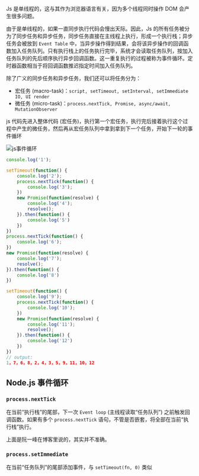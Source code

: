 Js 是单线程的，这与其作为浏览器语言有关，因为多个线程同时操作 DOM 会产生很多问题。

由于是单线程的，如果一直同步执行代码会慢出天际。因此，Js 的所有任务被分为了同步任务和异步任务，同步任务直接在主线程上执行，形成一个执行栈；异步任务会被放到 `Event Table` 中，当异步操作得到结果，会将该异步操作的回调函数加入任务队列。只有执行栈上的任务执行完毕，系统才会读取任务队列，按加入任务队列的先后顺序执行异步回调函数。这一重复执行的过程被称为事件循环。定时器函数相当于将回调函数推迟指定时间加入任务队列。

除了广义的同步任务和异步任务，我们还可以将任务分为：

* 宏任务 (macro-task)：`script, setTimeout, setInterval, setImmediate IO, UI render`
* 微任务 (micro-task)：`process.nextTick, Promise, async/await, MutationObserver`

js 代码先进入整体代码 (宏任务)，执行第一个宏任务，执行完后接着执行这个过程中产生的微任务，然后再从宏任务队列中拿到拿到下一个任务，开始下一轮的事件循环

![js事件循环](C:%5CUsers%5Cauthetic%5CPictures%5Cjs%E4%BA%8B%E4%BB%B6%E5%BE%AA%E7%8E%AF.jpg)

```js
console.log('1');

setTimeout(function() {
    console.log('2');
    process.nextTick(function() {
        console.log('3');
    })
    new Promise(function(resolve) {
        console.log('4');
        resolve();
    }).then(function() {
        console.log('5')
    })
})
process.nextTick(function() {
    console.log('6');
})
new Promise(function(resolve) {
    console.log('7');
    resolve();
}).then(function() {
    console.log('8')
})

setTimeout(function() {
    console.log('9');
    process.nextTick(function() {
        console.log('10');
    })
    new Promise(function(resolve) {
        console.log('11');
        resolve();
    }).then(function() {
        console.log('12')
    })
})
// output:
1，7，6，8，2，4，3，5，9，11，10，12
```



## Node.js 事件循环

### `process.nextTick`

在当前“执行栈”的尾部，下一次 `Event loop` (主线程读取“任务队列”) 之前触发回调函数。如果有多个 `process.nextTick` 语句，不管是否嵌套，将全部在当前“执行栈”执行。

上面是阮一峰在博客里说的，其实并不准确。

### `process.setImmediate`

在当前“任务队列”的尾部添加事件，与 `setTimeout(fn, 0)` 类似